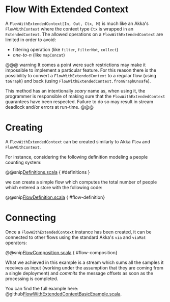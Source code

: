 # Flow With Extended Context

A `FlowWithExtendedContext[In, Out, Ctx, M]` is much like an Akka's `FlowWithContext` where the context type `Ctx` is wrapped in an `ExtendedContext`. The allowed operations on a `FlowWithExtendedContext` are limited in order to avoid:

- filtering operation (like `filter`, `filterNot`, `collect`)
- *one-to-n* (like `mapConcat`)

@@@ warning
It comes a point were such restrictions may make it impossible to implement a particular feature.
For this reason there is the possibility to convert a `FlowWithExtendedContext` to a regular flow (using `toGraph`) and back 
(using `FlowWithExtendedContext.fromGraphUnsafe`).

This method has an intentionally *scary* name as, when using it, the programmer is responsible of making sure that the
`FlowWithExtendedContext` guarantees have been respected. Failure to do so may result in stream deadlock and/or errors at run-time.
@@@

# Creating

A `FlowWithExtendedContext` can be created similarly to Akka `Flow` and `FlowWithContext`.

For instance, considering the following definition modeling a people counting system:

@@snip[Definitions.scala](/spekka-docs/src/main/scala/PeopleEntranceCounterModel.scala) { #definitions }

we can create a simple flow which computes the total number of people which entered a store with the following code:

@@snip[FlowDefinition.scala](/spekka-docs/src/main/scala/FlowWithExtendedContextBasicExample.scala) { #flow-definition}

# Connecting

Once a `FlowWithExtendedContext` instance has been created, it can be connected to other flows using the standard Akka's `via` and `viaMat` operators:

@@snip[FlowComposition.scala](/spekka-docs/src/main/scala/FlowWithExtendedContextBasicExample.scala) { #flow-composition}

What we achieved in this example is a stream which sums all the samples it receives as input (working under the assumption that they are coming from a single deployment) and *commits* the message offsets as soon as the processing is completed.

You can find the full example here: @github[FlowWithExtendedContextBasicExample.scala](/spekka-docs/src/main/scala/FlowWithExtendedContextBasicExample.scala).